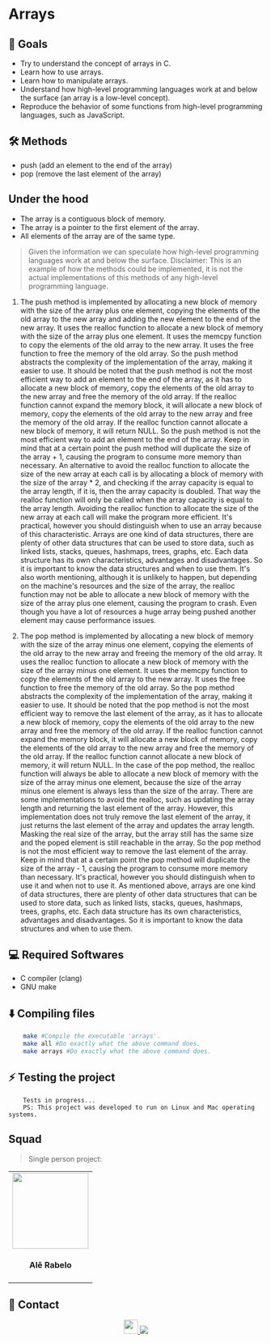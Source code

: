 # Arrays

## 📌 Goals

- Try to understand the concept of arrays in C.
- Learn how to use arrays.
- Learn how to manipulate arrays.
- Understand how high-level programming languages work at and below the surface (an array is a low-level concept).
- Reproduce the behavior of some functions from high-level programming languages, such as JavaScript.

## 🛠️ Methods

- push (add an element to the end of the array)
- pop (remove the last element of the array)

## Under the hood

- The array is a contiguous block of memory.
- The array is a pointer to the first element of the array.
- All elements of the array are of the same type.

 > Given the information we can speculate how high-level programming languages work at and below the surface.
  > Disclaimer: This is an example of how the methods could be implemented, it is not the actual implementations of this methods of any high-level programming language.

 1. The push method is implemented by allocating a new block of memory with the size of the array plus one element, copying the elements of the old array to the new array and adding the new element to the end of the new array.
 	It uses the realloc function to allocate a new block of memory with the size of the array plus one element.
 	It uses the memcpy function to copy the elements of the old array to the new array.
 	It uses the free function to free the memory of the old array.
 	So the push method abstracts the complexity of the implementation of the array, making it easier to use.
 	It should be noted that the push method is not the most efficient way to add an element to the end of the array, as it has to allocate a new block of memory, copy the elements of the old array to the new array and free the memory of the old array.
 	If the realloc function cannot expand the memory block, it will allocate a new block of memory, copy the elements of the old array to the new array and free the memory of the old array.
	If the realloc function cannot allocate a new block of memory, it will return NULL. So the push method is not the most efficient way to add an element to the end of the array.
	Keep in mind that at a certain point the push method will duplicate the size of the array + 1, causing the program to consume more memory than necessary.
	An alternative to avoid the realloc function to allocate the size of the new array at each call is by allocating a block of memory with the size of the array * 2, and checking if the array capacity is equal to the array length, if it is, then the array capacity is doubled.
	That way the realloc function will only be called when the array capacity is equal to the array length.
	Avoiding the realloc function to allocate the size of the new array at each call will make the program more efficient.
	It's practical, however you should distinguish when to use an array because of this characteristic.
	Arrays are one kind of data structures, there are plenty of other data structures that can be used to store data, such as linked lists, stacks, queues, hashmaps, trees, graphs, etc. Each data structure has its own characteristics, advantages and disadvantages.
	So it is important to know the data structures and when to use them.
 	It's also worth mentioning, although it is unlikely to happen, but depending on the machine's resources and the size of the array, the realloc function may not be able to allocate a new block of memory with the size of the array plus one element, causing the program to crash.
	Even though you have a lot of resources a huge array being pushed another element may cause performance issues.

 2. The pop method is implemented by allocating a new block of memory with the size of the array minus one element, copying the elements of the old array to the new array and freeing the memory of the old array.
 	It uses the realloc function to allocate a new block of memory with the size of the array minus one element.
 	It uses the memcpy function to copy the elements of the old array to the new array.
 	It uses the free function to free the memory of the old array.
 	So the pop method abstracts the complexity of the implementation of the array, making it easier to use.
 	It should be noted that the pop method is not the most efficient way to remove the last element of the array, as it has to allocate a new block of memory, copy the elements of the old array to the new array and free the memory of the old array.
	If the realloc function cannot expand the memory block, it will allocate a new block of memory, copy the elements of the old array to the new array and free the memory of the old array.
	If the realloc function cannot allocate a new block of memory, it will return NULL.
	In the case of the pop method, the realloc function will always be able to allocate a new block of memory with the size of the array minus one element, because the size of the array minus one element is always less than the size of the array.
	There are some implementations to avoid the realloc, such as updating the array length and returning the last element of the array.
	However, this implementation does not truly remove the last element of the array, it just returns the last element of the array and updates the array length.
	Masking the real size of the array, but the array still has the same size and the poped element is still reachable in the array.
	So the pop method is not the most efficient way to remove the last element of the array.
	Keep in mind that at a certain point the pop method will duplicate the size of the array - 1, causing the program to consume more memory than necessary.
	It's practical, however you should distinguish when to use it and when not to use it.
	As mentioned above, arrays are one kind of data structures, there are plenty of other data structures that can be used to store data, such as linked lists, stacks, queues, hashmaps, trees, graphs, etc.
	Each data structure has its own characteristics, advantages and disadvantages. So it is important to know the data structures and when to use them.

## ‍💻 Required Softwares

- C compiler (clang)
- GNU make

## ⬇️ Compiling files

```bash
	make #Compile the executable 'arrays'.
	make all #Do exactly what the above command does.
	make arrays #Do exactly what the above command does.
```

## ⚡ Testing the project

```
	Tests in progress...
	PS: This project was developed to run on Linux and Mac operating systems.
```

## Squad

> Single person project:

<table>
    <tr>
      <td>
        <img align="center" height="150px" width="150px" src="https://avatars.githubusercontent.com/u/67388710?v=4"/>
        <h4 align="center">Alê Rabelo</h4>
      </td>
    </tr>
  </table>

## 💬 Contact

<div align="center" style="display: inline_block">
  <a href="https://www.linkedin.com/in/al%C3%AA-emmanuel-rabelo-guedes/" target="_blank">
    <img height="28rem" src="https://img.shields.io/badge/LinkedIn-0077B5?style=for-the-badge&logo=linkedin&logoColor=white">
  </a> 
   <a href="mailto:rabeloguedes@proton.me">
     <img src="https://img.shields.io/badge/ProtonMail-8B89CC?style=for-the-badge&logo=protonmail&logoColor=white" target="_blank">
  </a>
</div>

</details>
